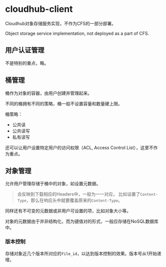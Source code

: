 # cloudhub-client

Cloudhub对象存储服务实现，不作为CFS的一部分部署。

Object storage service implementation, not deployed as a part of CFS.

## 用户认证管理
不是特别的重点，略。

## 桶管理
桶作为对象的容器，由用户创建并管理起来。

不同的桶拥有不同的策略，桶一般不设置容量和数量硬上限。

桶策略：
- 公共读
- 公共读写
- 私有读写

还可以让用户设置特定用户的访问权限（ACL, Access Control List），这里不作为重点。

## 对象管理
允许用户管理存储于桶中的对象，如设置元数据。
> 会反映到下载相应的Headers中，一般为一一对应，
> 比如设置了`Content-Type`，那么在响应头中就要覆盖原来的`Content-Type`。

同样还有不可变的元数据或非用户可设置的项，比如对象大小等。

对象的元数据由于并非结构化，而为键值对的形式，一般应存储在NoSQL数据库中。

### 版本控制
存储对象近几个版本所对应的`file_id`，以达到版本控制的效果。版本号从1开始递增。

